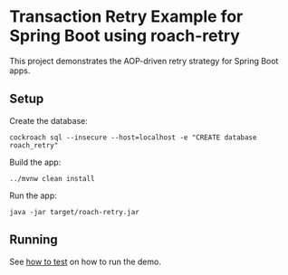 # Transaction Retry Example for Spring Boot using roach-retry
                                   
This project demonstrates the AOP-driven retry strategy for
Spring Boot apps.

## Setup

Create the database:

    cockroach sql --insecure --host=localhost -e "CREATE database roach_retry"

Build the app:
             
    ../mvnw clean install

Run the app:
             
    java -jar target/roach-retry.jar

## Running

See [how to test](../HOW-TO-TEST.md) on how to run the demo.